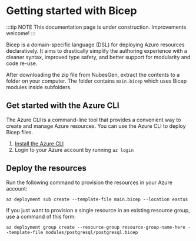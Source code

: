 # Getting started with Bicep

:::tip NOTE
This documentation page is under construction. Improvements welcome!
:::

Bicep is a domain-specific language (DSL) for deploying Azure resources declaratively. It aims to drastically simplify the authoring experience with a cleaner syntax, improved type safety, and better support for modularity and code re-use.

After downloading the zip file from NubesGen, extract the contents to a folder on your computer. The folder contains `main.bicep` which uses Bicep modules inside subfolders.

## Get started with the Azure CLI

The Azure CLI is a command-line tool that provides a convenient way to create and manage Azure resources. You can use the Azure CLI to deploy Bicep files.

1. [Install the Azure CLI](https://docs.microsoft.com/cli/azure/install-azure-cli)
2. Login to your Azure account by running `az login`

## Deploy the resources

Run the following command to provision the resources in your Azure account:

```
az deployment sub create --template-file main.bicep --location eastus
```

If you just want to provision a single resource in an existing resource group, use a command of this form:

```
az deployment group create --resource-group resource-group-name-here --template-file modules/postgresql/postgresql.bicep
```